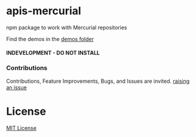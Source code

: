 # apis-mercurial
npm package to work with Mercurial repositories


Find the demos in the [demos folder](./demos)


#### INDEVELOPMENT - DO NOT INSTALL


### Contributions

Contributions, Feature Improvements, Bugs, and Issues are invited. [raising an issue](https://github.com/ganeshkbhat/apis-mercurial/issues)


# License

[MIT License](./LICENSE)
